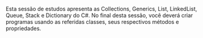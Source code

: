 Esta sessão de estudos apresenta as Collections, Generics, List, LinkedList, Queue, Stack e Dictionary do C#. No final desta sessão, você deverá criar programas usando as referidas classes, seus respectivos métodos e propriedades.
